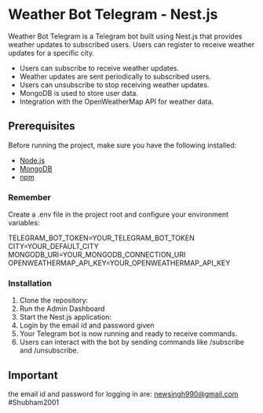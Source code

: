 # Weather Bot Telegram - Nest.js

Weather Bot Telegram is a Telegram bot built using Nest.js that provides weather updates to subscribed users. Users can register to receive weather updates for a specific city.


- Users can subscribe to receive weather updates.
- Weather updates are sent periodically to subscribed users.
- Users can unsubscribe to stop receiving weather updates.
- MongoDB is used to store user data.
- Integration with the OpenWeatherMap API for weather data.

## Prerequisites

Before running the project, make sure you have the following installed:

- [Node.js](https://nodejs.org/)
- [MongoDB](https://www.mongodb.com/)
- [npm](https://www.npmjs.com/)

### Remember
Create a .env file in the project root and configure your environment variables:

TELEGRAM_BOT_TOKEN=YOUR_TELEGRAM_BOT_TOKEN
CITY=YOUR_DEFAULT_CITY
MONGODB_URI=YOUR_MONGODB_CONNECTION_URI
OPENWEATHERMAP_API_KEY=YOUR_OPENWEATHERMAP_API_KEY

### Installation

1. Clone the repository:
2. Run the Admin Dashboard
4. Start the Nest.js application:
5. Login by the email id and password given
6. Your Telegram bot is now running and ready to receive commands.
7. Users can interact with the bot by sending commands like /subscribe and /unsubscribe.

## Important
the email id and password for logging in are:
newsingh990@gmail.com
#Shubham2001

    
